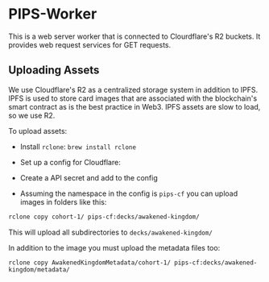 # PIPS-Worker

This is a web server worker that is connected to Clourdflare's R2 buckets. It provides web request services for GET requests.

## Uploading Assets

We use Cloudflare's R2 as a centralized storage system in addition to IPFS. IPFS is used to store card images that are associated with the blockchain's smart contract as is the best practice in Web3. IPFS assets are slow to load, so we use R2.

To upload assets:

* Install `rclone`: `brew install rclone`
* Set up a config for Cloudflare:

* Create a API secret and add to the config
* Assuming the namespace in the config is `pips-cf` you can upload images in folders like this:

```sh
rclone copy cohort-1/ pips-cf:decks/awakened-kingdom/
```

This will upload all subdirectories to `decks/awakened-kingdom/`

In addition to the image you must upload the metadata files too:

`rclone copy AwakenedKingdomMetadata/cohort-1/ pips-cf:decks/awakened-kingdom/metadata/`